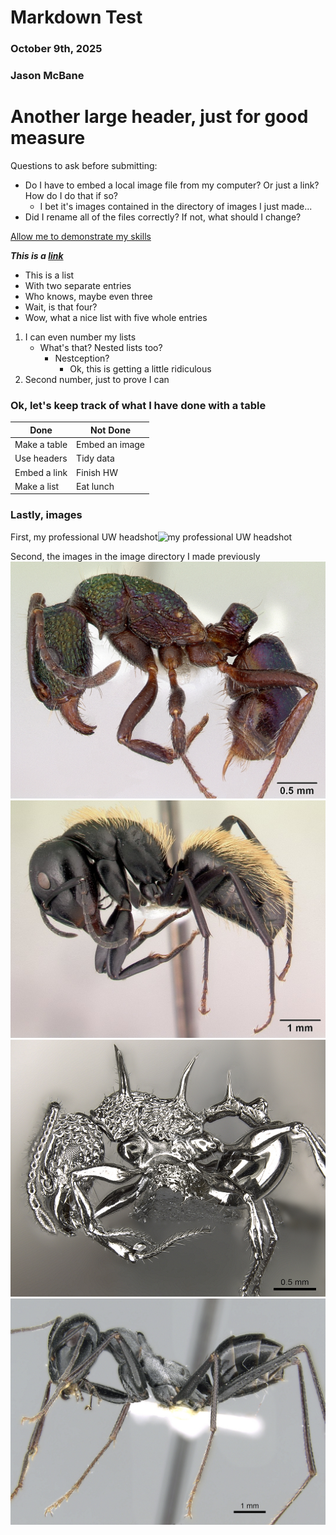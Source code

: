 # **Markdown Test**

### October 9th, 2025

### Jason McBane 

# Another large header, just for good measure

Questions to ask before submitting: 
- Do I have to embed a local image file from my computer? Or just a link? How do I do that if so?
    - I bet it's images contained in the directory of images I just made...
- Did I rename all of the files correctly? If not, what should I change? 


<ins>Allow me to demonstrate my skills<ins>

***This is a [link](https://youtu.be/dQw4w9WgXcQ?si=b7zG0Mg2zOp9T1Tl)***

- This is a list
- With two separate entries
- Who knows, maybe even three
- Wait, is that four? 
- Wow, what a nice list with five whole entries 
1) I can even number my lists 
    - What's that? Nested lists too? 
        - Nestception? 
            - Ok, this is getting a little ridiculous
2) Second number, just to prove I can

### Ok, let's keep track of what I have done with a table

| Done | Not Done |
| ------------- | ------------- |
| Make a table | Embed an image  |
| Use headers | Tidy data |
| Embed a link| Finish HW  |
| Make a list| Eat lunch|


### Lastly, images

First, my professional UW headshot![my professional UW headshot](https://bpb-us-e1.wpmucdn.com/sites.uw.edu/dist/2/14450/files/2025/09/McBane_Jason.jpg)

Second, the images in the image directory I made previously
![image 1](images/casent0172345_Rhytidoponera_metallica.jpg)
![image 2](images/casent0191696_Camponotus_darwinii.jpg)
![image 3](images/casent0901788_p_1_high_Acanthomyrmex_ferox.jpg)
![image 4](images/casent0906296_p_1_high_Cataglyphis_fortis.jpg)

